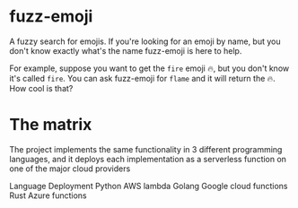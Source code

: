 # fuzz-emoji

A fuzzy search for emojis. If you're looking for an emoji by name, but you don't know exactly
what's the name fuzz-emoji is here to help.

For example, suppose you want to get the `fire` emoji 🔥, but you don't know it's called `fire`.
You can ask fuzz-emoji for `flame` and it will return the 🔥. How cool is that?

# The matrix

The project implements the same functionality in 3 different programming languages, and it deploys
each implementation as a serverless function on one of the major cloud providers


Language Deployment
Python   AWS lambda
Golang   Google cloud functions
Rust     Azure functions


